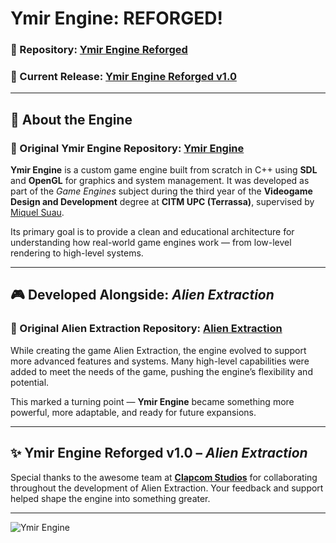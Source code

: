 # Ymir Engine: **REFORGED!**

### 🔗 Repository: [Ymir Engine Reforged](https://github.com/francesctr4/Ymir-Engine-Reforged)  
### 🚀 Current Release: [Ymir Engine Reforged v1.0](https://github.com/francesctr4/Ymir-Engine-Reforged/releases/tag/v1.0)

---

## 🔧 About the Engine

### 🔗 Original Ymir Engine Repository: [Ymir Engine](https://github.com/francesctr4/Ymir-Engine)  

**Ymir Engine** is a custom game engine built from scratch in C++ using **SDL** and **OpenGL** for graphics and system management. It was developed as part of the *Game Engines* subject during the third year of the **Videogame Design and Development** degree at **CITM UPC (Terrassa)**, supervised by [Miquel Suau](https://github.com/MayKoder).

Its primary goal is to provide a clean and educational architecture for understanding how real-world game engines work — from low-level rendering to high-level systems.

---

## 🎮 Developed Alongside: *Alien Extraction*

### 🔗 Original Alien Extraction Repository: [Alien Extraction](https://github.com/Clapcom-Studios/Alien-Extraction)  

While creating the game Alien Extraction, the engine evolved to support more advanced features and systems. Many high-level capabilities were added to meet the needs of the game, pushing the engine’s flexibility and potential.

This marked a turning point — **Ymir Engine** became something more powerful, more adaptable, and ready for future expansions.

---

## ✨ Ymir Engine Reforged v1.0 – *Alien Extraction*

Special thanks to the awesome team at [**Clapcom Studios**](https://github.com/Clapcom-Studios/) for collaborating throughout the development of Alien Extraction. Your feedback and support helped shape the engine into something greater.

---

![Ymir Engine](https://github.com/Clapcom-Studios/Alien-Extraction/assets/99948892/e7bc2375-1484-473a-9125-35d1ea381f2d)
